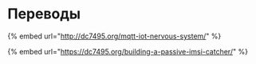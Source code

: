 # Переводы

{% embed url="http://dc7495.org/mqtt-iot-nervous-system/" %}

{% embed url="https://dc7495.org/building-a-passive-imsi-catcher/" %}



